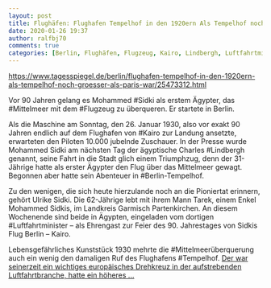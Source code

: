 ```yaml
---
layout: post
title: Flughäfen: Flughafen Tempelhof in den 1920ern Als Tempelhof noch größer als Paris war, aus Der Tagesspiegel
date: 2020-01-26 19:37
author: ralfbj70
comments: true
categories: [Berlin, Flughäfen, Flugzeug, Kairo, Lindbergh, Luftfahrtminister, Mittelmeer, Mittelmeerüberquerung, Sidki, Tempelhof]
---
```

https://www.tagesspiegel.de/berlin/flughafen-tempelhof-in-den-1920ern-als-tempelhof-noch-groesser-als-paris-war/25473312.html

Vor 90 Jahren gelang es Mohammed #Sidki als erstem Ägypter, das #Mittelmeer mit dem #Flugzeug zu überqueren. Er startete in Berlin.

Als die Maschine am Sonntag, den 26. Januar 1930, also vor exakt 90 Jahren endlich auf dem Flughafen von #Kairo zur Landung ansetzte, erwarteten den Piloten 10.000 jubelnde Zuschauer. In der Presse wurde Mohammed Sidki am nächsten Tag der ägyptische Charles #Lindbergh genannt, seine Fahrt in die Stadt glich einem Triumphzug, denn der 31-Jährige hatte als erster Ägypter den Flug über das Mittelmeer gewagt. Begonnen aber hatte sein Abenteuer in #Berlin-Tempelhof.

Zu den wenigen, die sich heute hierzulande noch an die Pioniertat erinnern, gehört Ulrike Sidki. Die 62-Jährige lebt mit ihrem Mann Tarek, einem Enkel Mohammed Sidkis, im Landkreis Garmisch Partenkirchen. An diesem Wochenende sind beide in Ägypten, eingeladen vom dortigen #Luftfahrtminister – als Ehrengast zur Feier des 90. Jahrestages von Sidkis Flug Berlin – Kairo.

Lebensgefährliches Kunststück
1930 mehrte die #Mittelmeerüberquerung auch ein wenig den damaligen Ruf des Flughafens #Tempelhof. <a href="https://www.tagesspiegel.de/berlin/flughafen-tempelhof-in-den-1920ern-als-tempelhof-noch-groesser-als-paris-war/25473312.html">Der war seinerzeit ein wichtiges europäisches Drehkreuz in der aufstrebenden Luftfahrtbranche, hatte ein höheres ...</a>
